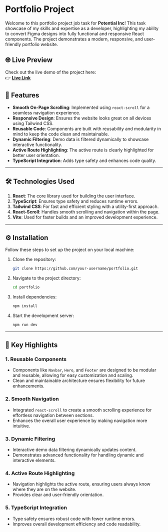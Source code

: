# Portfolio Project

Welcome to this portfolio project job task for **Potential Inc**! This task showcase of my skills and expertise as a developer, highlighting my ability to convert Figma designs into fully functional and responsive React components. The project demonstrates a modern, responsive, and user-friendly portfolio website.

## 🌐 **Live Preview**

Check out the live demo of the project here:  
👉 [**Live Link**](https://potential-task-eight.vercel.app/)

## 🚀 Features

- **Smooth On-Page Scrolling**: Implemented using `react-scroll` for a seamless navigation experience.
- **Responsive Design**: Ensures the website looks great on all devices using Tailwind CSS.
- **Reusable Code**: Components are built with reusability and modularity in mind to keep the code clean and maintainable.
- **Dynamic Filtering**: Demo data is filtered dynamically to showcase interactive functionality.
- **Active Route Highlighting**: The active route is clearly highlighted for better user orientation.
- **TypeScript Integration**: Adds type safety and enhances code quality.

---

## 🛠️ Technologies Used

1. **React**: The core library used for building the user interface.
2. **TypeScript**: Ensures type safety and reduces runtime errors.
3. **Tailwind CSS**: For fast and efficient styling with a utility-first approach.
4. **React-Scroll**: Handles smooth scrolling and navigation within the page.
5. **Vite**: Used for faster builds and an improved development experience.

---

## ⚙️ Installation

Follow these steps to set up the project on your local machine:

1. Clone the repository:
   ```bash
   git clone https://github.com/your-username/portfolio.git
   ```

2. Navigate to the project directory:
   ```bash
   cd portfolio
   ```

3. Install dependencies:
   ```bash
   npm install
   ```

4. Start the development server:
   ```bash
   npm run dev
   ```

---


## 🌟 **Key Highlights**

### 1. **Reusable Components**
   - Components like `Navbar`, `Hero`, and `Footer` are designed to be modular and reusable, allowing for easy customization and scaling.
   - Clean and maintainable architecture ensures flexibility for future enhancements.

### 2. **Smooth Navigation**
   - Integrated `react-scroll` to create a smooth scrolling experience for effortless navigation between sections.
   - Enhances the overall user experience by making navigation more intuitive.

### 3. **Dynamic Filtering**
   - Interactive demo data filtering dynamically updates content.
   - Demonstrates advanced functionality for handling dynamic and interactive elements.

### 4. **Active Route Highlighting**
   - Navigation highlights the active route, ensuring users always know where they are on the website.
   - Provides clear and user-friendly orientation.

### 5. **TypeScript Integration**
   - Type safety ensures robust code with fewer runtime errors.
   - Improves overall development efficiency and code readability.


